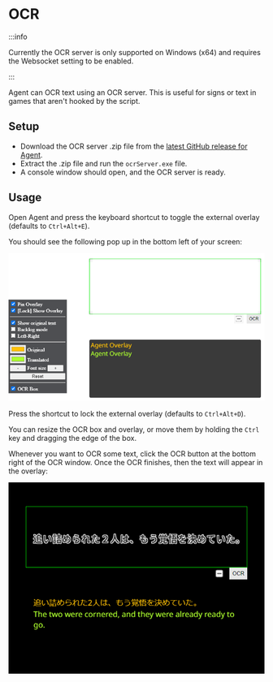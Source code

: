 # OCR

:::info

Currently the OCR server is only supported on Windows (x64) and requires the Websocket setting to be enabled.

:::

Agent can OCR text using an OCR server. This is useful for signs or text in games that aren't hooked by the script.

## Setup

- Download the OCR server .zip file from the [latest GitHub release for Agent](https://github.com/0xDC00/agent/releases/latest).
- Extract the .zip file and run the `ocrServer.exe` file.
- A console window should open, and the OCR server is ready.

## Usage

Open Agent and press the keyboard shortcut to toggle the external overlay (defaults to `Ctrl+Alt+E`).

You should see the following pop up in the bottom left of your screen:

![](./img/settings.png)

Press the shortcut to lock the external overlay (defaults to `Ctrl+Alt+D`).

You can resize the OCR box and overlay, or move them by holding the `Ctrl` key and dragging the edge of the box.

Whenever you want to OCR some text, click the OCR button at the bottom right of the OCR window. Once the OCR finishes, then the text will appear in the overlay:

![](./img/example.png)
